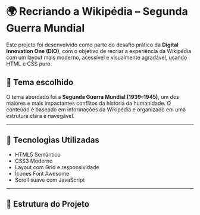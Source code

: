 # 🌍 Recriando a Wikipédia – Segunda Guerra Mundial

Este projeto foi desenvolvido como parte do desafio prático da **Digital Innovation One (DIO)**, com o objetivo de recriar a experiência da Wikipédia com um layout mais moderno, acessível e visualmente agradável, usando HTML e CSS puro.

## 📌 Tema escolhido

O tema abordado foi a **Segunda Guerra Mundial (1939–1945)**, um dos maiores e mais impactantes conflitos da história da humanidade. O conteúdo é baseado em informações da Wikipédia e organizado em uma estrutura clara e navegável.

---

## 🔧 Tecnologias Utilizadas

- HTML5 Semântico
- CSS3 Moderno
- Layout com Grid e responsividade
- Ícones Font Awesome
- Scroll suave com JavaScript

---

## 🧭 Estrutura do Projeto

